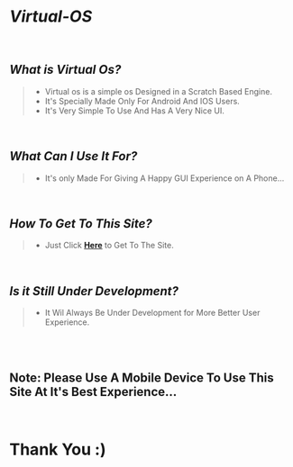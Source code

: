 # *Virtual-OS*

<br>

## *What is Virtual Os?*
>- Virtual os is a simple os Designed in a Scratch Based Engine.
>- It's Specially Made Only For Android And IOS Users.
>- It's Very Simple To Use And Has A Very Nice UI.

<br>

## *What Can I Use It For?*
>- It's only Made For Giving A Happy GUI Experience on A Phone...

<br>

## *How To Get To This Site?*
>- Just Click **[Here](https://sancho1952007.github.io/Virtual-OS/)** to Get To The Site.

<br>

## *Is it Still Under Development?*
>- It Wil Always Be Under Development for More Better User Experience.

<br><br>

## Note: Please Use A Mobile Device To Use This Site At It's Best Experience...

<br>

# Thank You :)
